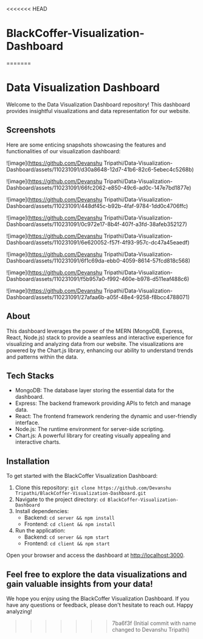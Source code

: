 <<<<<<< HEAD
# BlackCoffer-Visualization-Dashboard
=======
# Data Visualization Dashboard

Welcome to the Data Visualization Dashboard repository! This dashboard provides insightful visualizations and data representation for our website. 

## Screenshots

Here are some enticing snapshots showcasing the features and functionalities of our visualization dashboard:

![image](https://github.com/Devanshu Tripathi/Data-Visualization-Dashboard/assets/110231091/d30a8648-12d7-41b6-82c6-5ebec4c5268b)


![image](https://github.com/Devanshu Tripathi/Data-Visualization-Dashboard/assets/110231091/66fc2062-e850-49c6-ad0c-147e7bd1877e)


![image](https://github.com/Devanshu Tripathi/Data-Visualization-Dashboard/assets/110231091/448df45c-b92b-4faf-9784-1dd0c4706ffc)


![image](https://github.com/Devanshu Tripathi/Data-Visualization-Dashboard/assets/110231091/0c972e17-8b4f-407f-a3fd-38afeb352127)


![image](https://github.com/Devanshu Tripathi/Data-Visualization-Dashboard/assets/110231091/6e620052-f57f-4f93-957c-dc47a45eaedf)


![image](https://github.com/Devanshu Tripathi/Data-Visualization-Dashboard/assets/110231091/6f1c69da-ebb0-4059-8614-57fcd818c568)


![image](https://github.com/Devanshu Tripathi/Data-Visualization-Dashboard/assets/110231091/f5b957a0-f992-460e-b978-d511eaf488c6)


![image](https://github.com/Devanshu Tripathi/Data-Visualization-Dashboard/assets/110231091/27afaa6b-a05f-48e4-9258-f8bcc4788071)

## About

This dashboard leverages the power of the MERN (MongoDB, Express, React, Node.js) stack to provide a seamless and interactive experience for visualizing and analyzing data from our website. The visualizations are powered by the Chart.js library, enhancing our ability to understand trends and patterns within the data.

## Tech Stacks

- MongoDB: The database layer storing the essential data for the dashboard.
- Express: The backend framework providing APIs to fetch and manage data.
- React: The frontend framework rendering the dynamic and user-friendly interface.
- Node.js: The runtime environment for server-side scripting.
- Chart.js: A powerful library for creating visually appealing and interactive charts.

## Installation

To get started with the BlackCoffer Visualization Dashboard:

1. Clone this repository: `git clone https://github.com/Devanshu Tripathi/BlackCoffer-Visualization-Dashboard.git`
2. Navigate to the project directory: `cd BlackCoffer-Visualization-Dashboard`
3. Install dependencies:
   - Backend: `cd server && npm install`
   - Frontend: `cd client && npm install`
4. Run the application:
   - Backend: `cd server && npm start`
   - Frontend: `cd client && npm start`

Open your browser and access the dashboard at [http://localhost:3000](http://localhost:3000).

Feel free to explore the data visualizations and gain valuable insights from your data!
---

We hope you enjoy using the BlackCoffer Visualization Dashboard. If you have any questions or feedback, please don't hesitate to reach out. Happy analyzing!
>>>>>>> 7ba6f3f (Initial commit with name changed to Devanshu Tripathi)
